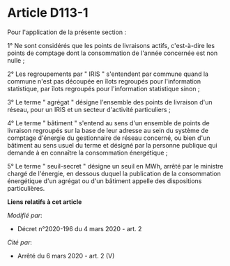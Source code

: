 # Article D113-1

Pour l'application de la présente section :

1° Ne sont considérés que les points de livraisons actifs, c'est-à-dire les points de comptage dont la consommation de
l'année concernée est non nulle ;

2° Les regroupements par " IRIS " s'entendent par commune quand la commune n'est pas découpée en îlots regroupés pour
l'information statistique, par îlots regroupés pour l'information statistique sinon ;

3° Le terme " agrégat " désigne l'ensemble des points de livraison d'un réseau, pour un IRIS et un secteur d'activité
particuliers ;

4° Le terme " bâtiment " s'entend au sens d'un ensemble de points de livraison regroupés sur la base de leur adresse au sein
du système de comptage d'énergie du gestionnaire de réseau concerné, ou bien d'un bâtiment au sens usuel du terme et désigné
par la personne publique qui demande à en connaître la consommation énergétique ;

5° Le terme " seuil-secret " désigne un seuil en MWh, arrêté par le ministre chargé de l'énergie, en dessous duquel la
publication de la consommation énergétique d'un agrégat ou d'un bâtiment appelle des dispositions particulières.

**Liens relatifs à cet article**

_Modifié par_:

  - Décret n°2020-196 du 4 mars 2020 - art. 2

_Cité par_:

  - Arrêté du 6 mars 2020 - art. 2 (V)
